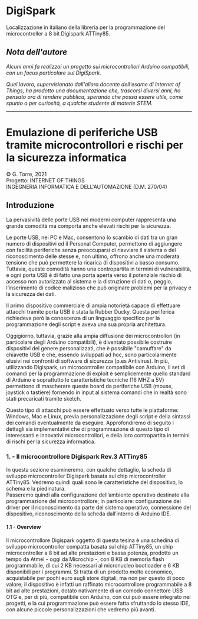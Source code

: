 # DigiSpark

Localizzazione in italiano della libreria per la programmazione del microcontroller a 8 bit Digispark ATTiny85.

## _Nota dell'autore_

_Alcuni anni fa realizzai un progetto sui microcontrollori Arduino compatibili, con un focus particolare sul DigiSpark._

_Quel lavoro, supervisionato dall'allora docente dell'esame di Internet of Things, ha prodotto una documentazione che, trascorsi diversi anni, ho pensato ora di rendere pubblica, sperando che possa essere utile, come spunto o per curiosità, a qualche studente di materie STEM._

---

# Emulazione di periferiche USB tramite microcontrollori e rischi per la sicurezza informatica

&copy; G. Torre, 2021<br>
Progetto:
INTERNET OF THINGS<br>
INGEGNERIA INFORMATICA E DELL'AUTOMAZIONE (D.M. 270/04)

## Introduzione

La pervasività delle porte USB nei moderni computer rappresenta una grande comodità ma comporta
anche elevati rischi per la sicurezza.

Le porte USB, nei PC e Mac, consentono lo scambio di dati tra un gran numero di dispositivi ed il
Personal Computer, permettono di aggiungere con facilità periferiche senza preoccuparsi di riavviare
il sistema o del riconoscimento delle stesse e, non ultimo, offrono anche una moderata tensione che
può permettere la ricarica di dispositivi a basso consumo. Tuttavia, queste comodità hanno una
contropartita in termini di vulnerabilità, e ogni porta USB è di fatto una porta aperta verso il
potenziale rischio di accesso non autorizzato al sistema e la distruzione di dati o, peggio,
l’inserimento di codice malizioso che può originare problemi per la privacy e la sicurezza dei dati.

Il primo dispositivo commerciale di ampia notorietà capace di effettuare attacchi tramite porta USB è
stata la Rubber Ducky. Questa periferica richiedeva però la conoscenza di un linguaggio specifico
per la programmazione degli script e aveva una sua propria architettura.

Oggigiorno, tuttavia, grazie alla ampia diffusione dei microcontrollori (in particolare degli Arduino
compatibili), è diventato possibile costruire dispositivi del genere personalizzati, che è possibile
"camuffare" da chiavette USB e che, essendo sviluppati ad hoc, sono particolarmente elusivi nei
confronti di software di sicurezza (p.es Antivirus). In più, utilizzando Digispark, un microcontroller
compatibile con Arduino, il set di comandi per la programmazione di exploit è semplicemente quello
standard di Arduino e soprattutto le caratteristiche tecniche (16 MHZ a 5V) permettono di
mascherare queste board da periferiche USB (mouse, joystick o tastiere) fornendo in input al sistema
comandi che in realtà sono stati precaricati tramite sketch.

Questo tipo di attacchi può essere effettuato verso tutte le piattaforme: Windows, Mac e Linux,
previa personalizzazione degli script e della sintassi dei comandi eventualmente da eseguire.
Approfondiremo di seguito i dettagli sia implementativi che di programmazione di questo tipo di
interessanti e innovativi microcontrollori, e della loro contropartita in termini di rischi per la
sicurezza informatica.

### 1. - Il microcontrollore Digispark Rev.3 ATTiny85

In questa sezione esamineremo, con qualche dettaglio, la scheda di sviluppo microcontroller
Digispark basata sul chip microcontroller ATTiny85. Vedremo quindi quali sono le caratteristiche
del dispositivo, lo schema e la piedinatura.<br>
Passeremo quindi alla configurazione dell’ambiente operativo destinato alla programmazione del
microcontrollore; in particolare: configurazione dei driver per il riconoscimento da parte del sistema
operativo, connessione del dispositivo, riconoscimento della scheda dall’interno di Arduino IDE.

#### 1.1 - Overview

Il microcontrollore Digispark oggetto di questa tesina è una schedina di sviluppo microcontroller
compatta basata sul chip ATTiny85, un chip microcontroller a 8 bit ad alte prestazioni e bassa
potenza, prodotto un tempo da Atmel - oggi da Microchip -, con 8 KB di memoria flash
programmabile, di cui 2 KB necessari al micronucleo bootloader e 6 KB disponibili per i programmi.
Si tratta di un prodotto molto economico, acquistabile per pochi euro sugli store digitali, ma non per
questo di poco valore; il dispositivo è infatti un raffinato microcontrollore programmabile a 8 bit ad
alte prestazioni, dotato nativamente di un comodo connettore USB OTG e, per di più, compatibile
con Arduino, con cui può essere integrato nei progetti, e la cui programmazione può essere fatta
sfruttando lo stesso IDE, con alcune piccole personalizzazioni che vedremo più avanti.


